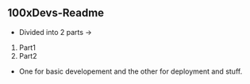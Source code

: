 ## 100xDevs-Readme 

- Divided into 2 parts -> 

1. Part1
2. Part2 


- One for basic developement and the other for deployment and stuff.
